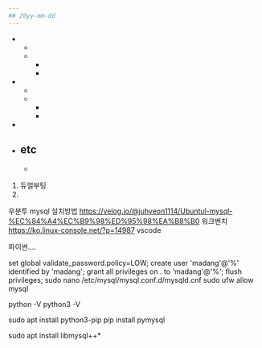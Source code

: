 ```yaml
---
## 20yy-mm-dd
---
```


- 
    - 
    - 
        - 
        - 

- 
    - 
    - 
        - 
        - 

- 

- etc
    - 
    - 
1. 듀얼부팅
2. 
우분투 mysql 설치방법
https://velog.io/@juhyeon1114/Ubuntul-mysql-%EC%84%A4%EC%B9%98%ED%95%98%EA%B8%B0
워크벤치
https://ko.linux-console.net/?p=14987
vscode

파이썬....




set global validate_password.policy=LOW;
create user 'madang'@'%' identified by 'madang';
grant all privileges on *.* to 'madang'@'%';
flush privileges;
sudo nano /etc/mysql/mysql.conf.d/mysqld.cnf
sudo ufw allow mysql

python -V
python3 -V

sudo apt install python3-pip
pip install pymysql

sudo apt install libmysql++*

